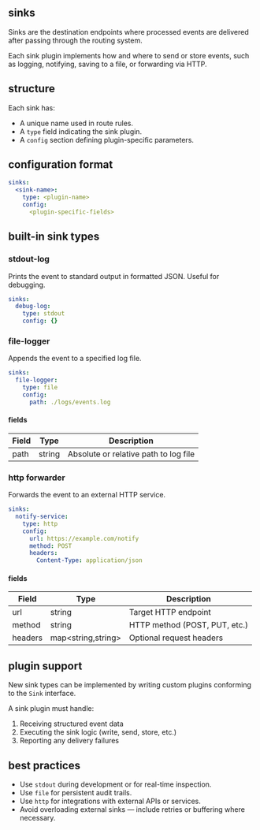 ## sinks

Sinks are the destination endpoints where processed events are delivered after passing through the routing system.

Each sink plugin implements how and where to send or store events, such as logging, notifying, saving to a file, or forwarding via HTTP.

## structure

Each sink has:

- A unique name used in route rules.
- A `type` field indicating the sink plugin.
- A `config` section defining plugin-specific parameters.

## configuration format

```yaml
sinks:
  <sink-name>:
    type: <plugin-name>
    config:
      <plugin-specific-fields>
```

## built-in sink types

### stdout-log

Prints the event to standard output in formatted JSON. Useful for debugging.

```yaml
sinks:
  debug-log:
    type: stdout
    config: {}
```

### file-logger

Appends the event to a specified log file.

```yaml
sinks:
  file-logger:
    type: file
    config:
      path: ./logs/events.log
```

#### fields

| Field | Type   | Description                |
|-------|--------|----------------------------|
| path  | string | Absolute or relative path to log file |

### http forwarder

Forwards the event to an external HTTP service.

```yaml
sinks:
  notify-service:
    type: http
    config:
      url: https://example.com/notify
      method: POST
      headers:
        Content-Type: application/json
```

#### fields

| Field          | Type               | Description                                          |
|----------------|--------------------|------------------------------------------------------|
| url            | string             | Target HTTP endpoint                                 |
| method         | string             | HTTP method (POST, PUT, etc.)                        |
| headers        | map<string,string> | Optional request headers                             |


## plugin support

New sink types can be implemented by writing custom plugins conforming to the `Sink` interface.

A sink plugin must handle:

1. Receiving structured event data
2. Executing the sink logic (write, send, store, etc.)
3. Reporting any delivery failures

## best practices

- Use `stdout` during development or for real-time inspection.
- Use `file` for persistent audit trails.
- Use `http` for integrations with external APIs or services.
- Avoid overloading external sinks — include retries or buffering where necessary.
